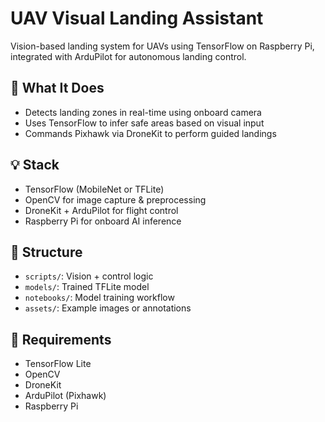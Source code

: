 # UAV Visual Landing Assistant

Vision-based landing system for UAVs using TensorFlow on Raspberry Pi, integrated with ArduPilot for autonomous landing control.

## 🎯 What It Does
- Detects landing zones in real-time using onboard camera
- Uses TensorFlow to infer safe areas based on visual input
- Commands Pixhawk via DroneKit to perform guided landings

## 💡 Stack
- TensorFlow (MobileNet or TFLite)
- OpenCV for image capture & preprocessing
- DroneKit + ArduPilot for flight control
- Raspberry Pi for onboard AI inference

## 📁 Structure
- `scripts/`: Vision + control logic
- `models/`: Trained TFLite model
- `notebooks/`: Model training workflow
- `assets/`: Example images or annotations

## 🔧 Requirements
- TensorFlow Lite
- OpenCV
- DroneKit
- ArduPilot (Pixhawk)
- Raspberry Pi
